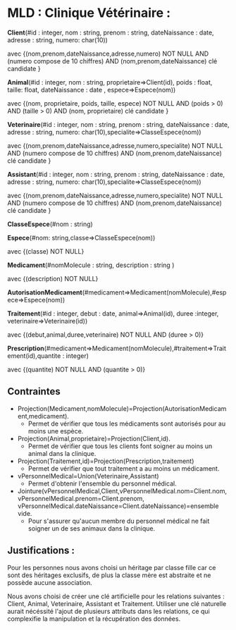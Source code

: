 # MLD : Clinique Vétérinaire :

**Client**(#id : integer, nom : string, prenom : string, dateNaissance : date, adresse : string, numero: char(10))
  
  avec {(nom,prenom,dateNaissance,adresse,numero) NOT NULL AND (numero compose de 10 chiffres) AND (nom,prenom,dateNaissance) clé candidate }

**Animal**(#id : integer, nom : string, proprietaire=>Client(id), poids : float, taille: float, dateNaissance : date , espece=>Espece(nom))
  
  avec {(nom, proprietaire, poids, taille, espece) NOT NULL AND (poids > 0) AND (taille > 0) AND (nom, proprietaire) clé candidate }

**Veterinaire**(#id : integer, nom : string, prenom : string, dateNaissance : date, adresse : string, numero: char(10),specialite=>ClasseEspece(nom))
  
  avec {(nom,prenom,dateNaissance,adresse,numero,specialite) NOT NULL AND (numero compose de 10 chiffres) AND (nom,prenom,dateNaissance) clé candidate }

**Assistant**(#id : integer, nom : string, prenom : string, dateNaissance : date, adresse : string, numero: char(10),specialite=>ClasseEspece(nom))
  
  avec {(nom,prenom,dateNaissance,adresse,numero,specialite) NOT NULL AND (numero compose de 10 chiffres) AND (nom,prenom,dateNaissance) clé candidate }

**ClasseEspece**(#nom : string)

**Espece**(#nom: string,classe=>ClasseEspece(nom))
  
  avec {(classe) NOT NULL}

**Medicament**(#nomMolecule : string, description : string )
  
  avec {(description) NOT NULL}

**AutorisationMedicament**(#medicament=>Medicament(nomMolecule),#espece=>Espece(nom))

**Traitement**(#id : integer, debut : date, animal=>Animal(id), duree :integer, veterinaire=>Veterinaire(id))
  
  avec {(debut,animal,duree,veterinaire) NOT NULL AND (duree > 0)}

**Prescription**(#medicament=>Medicament(nomMolecule),#traitement=>Traitement(id),quantite : integer)
  
  avec {(quantite) NOT NULL AND (quantite > 0)}

## Contraintes

- Projection(Medicament,nomMolecule)=Projection(AutorisationMedicament,medicament). 
  - Permet de vérifier que tous les médicaments sont autorisés pour au moins une espèce.
- Projection(Animal,proprietaire)=Projection(Client,id). 
  - Permet de vérifier que tous les clients font soigner au moins un animal dans la clinique.
- Projection(Traitement,id)=Projection(Prescription,traitement)
    - Permet de vérifier que tout traitement a au moins un médicament.
- vPersonnelMedical=Union(Veterinaire,Assistant)
  - Permet d'obtenir l'ensemble du personnel médical.
- Jointure(vPersonnelMedical,Client,vPersonnelMedical.nom=Client.nom, vPersonnelMedical.prenom=Client.prenom, vPersonnelMedical.dateNaissance=Client.dateNaissance)=ensemble vide.
  - Pour s'assurer qu'aucun membre du personnel médical ne fait soigner un de ses animaux dans la clinique. 


## Justifications : 
Pour les personnes nous avons choisi un héritage par classe fille car ce sont des héritages exclusifs, de plus la classe mère est abstraite et ne possède aucune association.

Nous avons choisi de créer une clé artificielle pour les relations suivantes : Client, Animal, Veterinaire, Assistant et Traitement. Utiliser une clé naturelle aurait nécéssité l'ajout de plusieurs attributs dans les relations, ce qui complexifie la manipulation et la récupération des données.